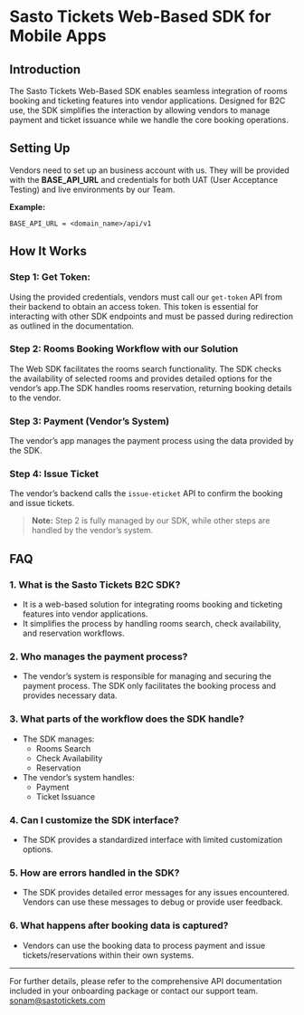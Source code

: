 # Sasto Tickets Web-Based SDK for Mobile Apps

## Introduction

The Sasto Tickets Web-Based SDK enables seamless integration of rooms booking and ticketing features into vendor applications. Designed for B2C use, the SDK simplifies the interaction by allowing vendors to manage payment and ticket issuance while we handle the core booking operations.

## Setting Up
Vendors need to set up an business account with us. They will be provided with the **BASE_API_URL** and credentials for both UAT (User Acceptance Testing) and live environments by our Team.

**Example:**
```
BASE_API_URL = <domain_name>/api/v1
```

## How It Works

<!-- ![Image title](images/st-b2c.png) -->

### Step 1: Get Token: 
Using the provided credentials, vendors must call our `get-token` API from their backend to obtain an access token. This token is essential for interacting with other SDK endpoints and must be passed during redirection as outlined in the documentation.

### Step 2: Rooms Booking Workflow with our Solution

The Web SDK facilitates the rooms search functionality. The SDK checks the availability of selected rooms and provides detailed options for the vendor’s app.The SDK handles rooms reservation, returning booking details to the vendor.

### Step 3: Payment (Vendor’s System)

The vendor’s app manages the payment process using the data provided by the SDK.

### Step 4: Issue Ticket

The vendor’s backend calls the `issue-eticket` API to confirm the booking and issue tickets.

> **Note:** Step 2 is fully managed by our SDK, while other steps are handled by the vendor’s system.


## FAQ

### 1. **What is the Sasto Tickets B2C SDK?**
   - It is a web-based solution for integrating rooms booking and ticketing features into vendor applications.
   - It simplifies the process by handling rooms search, check availability, and reservation workflows.

### 2. **Who manages the payment process?**
   - The vendor’s system is responsible for managing and securing the payment process. The SDK only facilitates the booking process and provides necessary data.

### 3. **What parts of the workflow does the SDK handle?**
   - The SDK manages:
     - Rooms Search
     - Check Availability
     - Reservation
   - The vendor’s system handles:
     - Payment
     - Ticket Issuance

### 4. **Can I customize the SDK interface?**
   - The SDK provides a standardized interface with limited customization options.

### 5. **How are errors handled in the SDK?**
   - The SDK provides detailed error messages for any issues encountered. Vendors can use these messages to debug or provide user feedback.

### 6. **What happens after booking data is captured?**
   - Vendors can use the booking data to process payment and issue tickets/reservations within their own systems.

---

For further details, please refer to the comprehensive API documentation included in your onboarding package or contact our support team.
sonam@sastotickets.com

